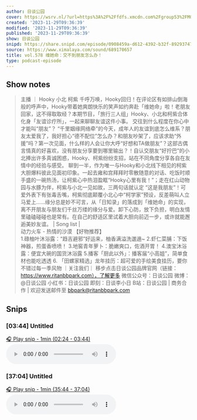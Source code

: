 ```yaml
---
author: 日谈公园
cover: https://wsrv.nl/?url=https%3A%2F%2Ffdfs.xmcdn.com%2Fgroup53%2FM08%2F04%2F7F%2FwKgLfFxFi1DyK_sOAAIVVH_yP2g776.jpg&w=200&h=200
created: '2023-11-29T09:36:39'
modified: '2023-11-29T09:36:39'
published: '2023-11-29T09:36:39'
show: 日谈公园
snipd: https://share.snipd.com/episode/0908459a-d612-4392-b32f-89293747e6e4
source: https://www.ximalaya.com/sound/689170657
title: vol.578 维她命：交不到朋友怎么办！
type: podcast-episode
---
```



## Show notes
> 主播 ｜ Hooky 小北 柯紫 
> 千呼万唤，Hooky回归！在评论区有如排山倒海般的呼声中，Hooky带着她爽朗快乐的笑声如约奔赴「维她命」啦！老朋友回家，这不得取取经？本期节目，「旅行三人组」Hooky、小北和柯紫合体化身「友谊诊疗所」，一起来聊聊友谊这件小事。 
> 交往到什么程度在你心中才能叫“朋友”？ “千里姻缘网络牵”的今天，成年人的友谊到底怎么维系？朋友太爱我了，我好担心“德不配位”怎么办？和朋友吵架了，应该求助“外援”吗？第一次见面，什么样的人会让你大呼“好想和TA做朋友”？这部古偶言情真的好喜欢，没有朋友分享要到哪里输出？！自认交朋友“好拧巴”的小北捧出许多真诚困惑，Hooky、柯紫纷纷支招，站在不同角度分享各自在友情中的经验与感受。 
> 聊到一半，作为唯一与Hooky和小北线下相见的柯紫大胆爆料彼此见面初印象。一起去雍和宫拜拜时零散随意的对话、吃饭时顺手盛的一碗热汤，让柯紫心中热泪盈眶“Hooky心里有我！”；走在红山动物园与水豚为伴，柯紫与小北一见如故，三两句话就认定 “这是我朋友”！可爱外表下有张毒舌嘴，柯紫彻底颠覆小北心中“柯学家”预设，反差萌叫人立马爱上……缘分总是妙不可言，从「日知录」的落成到「维她命」的实现，离不开朋友与朋友们千丝万缕的缘分与爱。卸下心防，放下负担，明白友情里磕磕碰碰也是常有。在自己的舒适区里试着大胆向前迈一步，或许就能邂逅美妙友谊。 
> | Song list |  
> 动力火车 - 热情的沙漠 
> 【好物推荐】  
> 1.碌柚叶沐浴露：“趋吉避邪”好运来，柚香满溢洗邋遢~ 
> 2.虾仁菜脯：下饭神器，煎蛋香喷喷！ 
> 3.地窖青年萝卜：脆嫩爽口，佐酒开胃！ 
> 4.澳宝沐浴露：便宜大碗的国货沐浴露 
> 5.播客「厨此以外」：播客届“小高姐”，简单食材也能吃透透 
> 6. 「田螺家精选」龙年挂历：超可爱的手绘美食挂历，要你不错过每一季风物 
> ｜关注我们｜ 
> 移步点击日谈公园品牌官网（链接：https://www.ritanbbpark.com），了解更多
> 微信公众号：日谈公园
> 微博：@日谈公园
> 小红书：日谈公园
> 即刻：日谈李小日
> B站：日谈公园
> | 商务合作 | 
> 欢迎发送邮件至 bbpark@ritanbbpark.com

## Snips
### [03:44] Untitled
[🎧 Play snip - 1min️ (02:24 - 03:44)](https://share.snipd.com/snip/5ff7c368-97ef-4aa9-a451-9af8e2aaa540)
<audio controls> <source src="https://jt.ximalaya.com//GKwRIasJPRczAr2IuwKEdV-A-aacv2-48K.m4a?channel=rss&album_id=5574153&track_id=689170657&uid=59126029&jt=https://aod.cos.tx.xmcdn.com/storages/f291-audiofreehighqps/81/E9/GKwRIasJPRczAr2IuwKEdV-A-aacv2-48K.m4a#t=02:24,03:44"> </audio>
### [37:04] Untitled
[🎧 Play snip - 1min️ (35:44 - 37:04)](https://share.snipd.com/snip/1362a206-6966-4341-85e4-50959e2c0de7)
<audio controls> <source src="https://jt.ximalaya.com//GKwRIasJPRczAr2IuwKEdV-A-aacv2-48K.m4a?channel=rss&album_id=5574153&track_id=689170657&uid=59126029&jt=https://aod.cos.tx.xmcdn.com/storages/f291-audiofreehighqps/81/E9/GKwRIasJPRczAr2IuwKEdV-A-aacv2-48K.m4a#t=35:44,37:04"> </audio>
